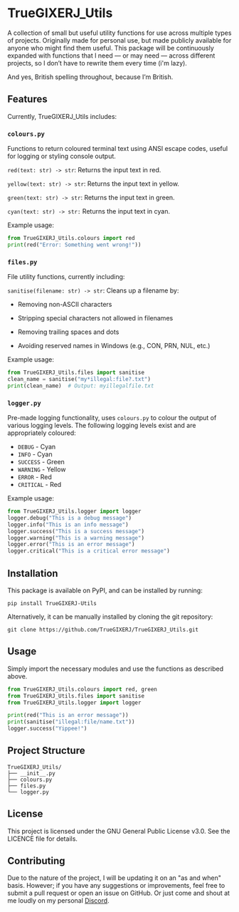 # TrueGIXERJ_Utils

A collection of small but useful utility functions for use across multiple types of projects. Originally made for personal use, but made publicly available for anyone who might find them useful. This package will be continuously expanded with functions that I need — or may need — across different projects, so I don’t have to rewrite them every time (i'm lazy).

And yes, British spelling throughout, because I’m British.

## Features

Currently, TrueGIXERJ_Utils includes:

### `colours.py`

Functions to return coloured terminal text using ANSI escape codes, useful for logging or styling console output.

``red(text: str) -> str``: Returns the input text in red.

``yellow(text: str) -> str``: Returns the input text in yellow.

``green(text: str) -> str``: Returns the input text in green.

``cyan(text: str) -> str:`` Returns the input text in cyan.

Example usage:

```py
from TrueGIXERJ_Utils.colours import red
print(red("Error: Something went wrong!"))
```

### `files.py`

File utility functions, currently including:

``sanitise(filename: str) -> str``: Cleans up a filename by:

* Removing non-ASCII characters

* Stripping special characters not allowed in filenames

* Removing trailing spaces and dots

* Avoiding reserved names in Windows (e.g., CON, PRN, NUL, etc.)

Example usage:

```py
from TrueGIXERJ_Utils.files import sanitise
clean_name = sanitise("my*illegal:file?.txt")
print(clean_name)  # Output: myillegalfile.txt
```

### `logger.py`

Pre-made logging functionality, uses `colours.py` to colour the output of various logging levels.
The following logging levels exist and are appropriately coloured:

* `DEBUG` - Cyan
* `INFO` - Cyan
* `SUCCESS` - Green
* `WARNING` - Yellow
* `ERROR` - Red
* `CRITICAL` - Red

Example usage:

```py
from TrueGIXERJ_Utils.logger import logger
logger.debug("This is a debug message")
logger.info("This is an info message")
logger.success("This is a success message")
logger.warning("This is a warning message")
logger.error("This is an error message")
logger.critical("This is a critical error message")
```

## Installation

This package is available on PyPI, and can be installed by running:

``pip install TrueGIXERJ-Utils``

Alternatively, it can be manually installed by cloning the git repository:

``git clone https://github.com/TrueGIXERJ/TrueGIXERJ_Utils.git``

## Usage

Simply import the necessary modules and use the functions as described above.

```py
from TrueGIXERJ_Utils.colours import red, green
from TrueGIXERJ_Utils.files import sanitise
from TrueGIXERJ_Utils.logger import logger

print(red("This is an error message"))
print(sanitise("illegal:file/name.txt"))
logger.success("Yippee!")
```

## Project Structure

```
TrueGIXERJ_Utils/
├── __init__.py
├── colours.py
├── files.py
└── logger.py
```
## License

This project is licensed under the GNU General Public License v3.0. See the LICENCE file for details.

## Contributing

Due to the nature of the project, I will be updating it on an "as and when" basis. However; if you have any suggestions or improvements, feel free to submit a pull request or open an issue on GitHub. Or just come and shout at me loudly on my personal [Discord](https://discord.gg/zkhuwD5).